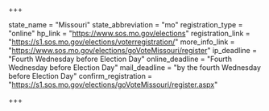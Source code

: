+++

state_name = "Missouri"
state_abbreviation = "mo"
registration_type = "online"
hp_link = "https://www.sos.mo.gov/elections"
registration_link = "https://s1.sos.mo.gov/elections/voterregistration/"
more_info_link = "https://www.sos.mo.gov/elections/goVoteMissouri/register"
ip_deadline = "Fourth Wednesday before Election Day"
online_deadline = "Fourth Wednesday before Election Day"
mail_deadline = "by the fourth Wednesday before Election Day"
confirm_registration = "https://s1.sos.mo.gov/elections/goVoteMissouri/register.aspx"

+++